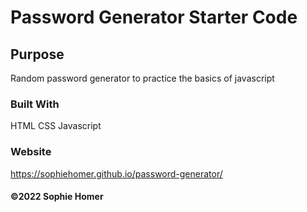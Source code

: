 # Password Generator Starter Code

## Purpose
Random password generator to practice the basics of javascript

### Built With
HTML
CSS
Javascript

### Website
https://sophiehomer.github.io/password-generator/

#### ©️2022 Sophie Homer